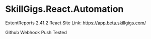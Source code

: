 # SkillGigs.React.Automation
ExtentReports 2.41.2 
React Site Link: https://app.beta.skillgigs.com/

Github Webhook Push Tested
